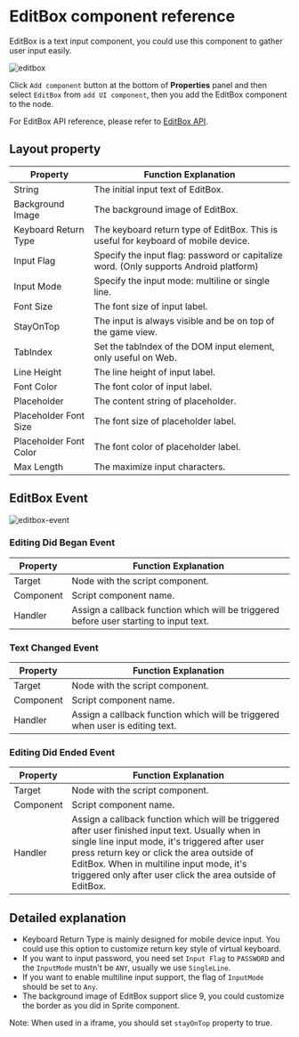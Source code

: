 # EditBox component reference

EditBox is a text input component, you could use this component to gather user input easily.

![editbox](./editbox/editbox.png)

Click `Add component` button at the bottom of **Properties** panel and then select `EditBox` from `add UI component`, then you add the EditBox component to the node.

For EditBox API reference, please refer to [EditBox API](../../../api/en/classes/EditBox.html).

## Layout property

| Property |   Function Explanation
| -------------- | ----------- |
| String| The initial input text of EditBox.
| Background Image | The background image of EditBox.
| Keyboard Return Type | The keyboard return type of EditBox. This is useful for keyboard of mobile device.
| Input Flag | Specify the input flag: password or capitalize word. (Only supports Android platform)
| Input Mode | Specify the input mode: multiline or single line.
|Font Size| The font size of input label.
| StayOnTop | The input is always visible and be on top of the game view.
| TabIndex | Set the tabIndex of the DOM input element, only useful on Web.
|Line Height| The line height of input label.
|Font Color| The font color of input label.
|Placeholder|The content string of placeholder.
|Placeholder Font Size| The font size of placeholder label.
|Placeholder Font Color| The font color of placeholder label.
|Max Length| The maximize input characters.

## EditBox Event

![editbox-event](./editbox/editbox-event.png)

### Editing Did Began Event
| Property |   Function Explanation
| -------------- | ----------- |
|Target| Node with the script component.
|Component| Script component name.
|Handler| Assign a callback function which will be triggered before user starting to input text.


### Text Changed Event
| Property |   Function Explanation
| -------------- | ----------- |
|Target| Node with the script component.
|Component| Script component name.
|Handler| Assign a callback function which will be triggered when user is editing text.

### Editing Did Ended Event
| Property |   Function Explanation
| -------------- | ----------- |
|Target| Node with the script component.
|Component| Script component name.
|Handler| Assign a callback function which will be triggered after user finished input text. Usually when in single line input mode, it's triggered after user press return key or click the area outside of EditBox. When in multiline input mode, it's triggered only after user click the area outside of EditBox.

## Detailed explanation

- Keyboard Return Type is mainly designed for mobile device input. You could use this option to customize return key style of virtual keyboard.
- If you want to input password, you need set `Input Flag` to `PASSWORD` and the `InputMode` mustn't be `ANY`, usually we use `SingleLine`.
- If you want to enable multiline input support, the flag of `InputMode` should be set to `Any`.
- The background image of EditBox support slice 9, you could customize the border as you did in Sprite component.

Note: When used in a iframe, you should set `stayOnTop` property to true.
